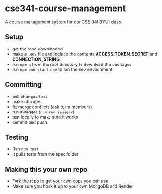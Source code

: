# cse341-course-management

A course management system for our CSE 341 BYUI class.

## Setup

* get the repo downloaded
* make a <code>.env</code> file and include the contents **ACCESS_TOKEN_SECRET** and **CONNECTION_STRING**
* run <code>npm i</code> from the root directory to download the packages
* run <code>npm run start-dev</code> to run the dev environment

## Committing

* pull changes first
* make changes
* fix merge conflicts (ask team members)
* run swagger (<code>npm run swagger</code>)
* test locally to make sure it works
* commit and push

## Testing

* Run <code>npm test</code>
* It pulls tests from the spec folder

## Making this your own repo

* Fork the repo to get your own copy you can use
* Make sure you hook it up to your own MongoDB and Render
